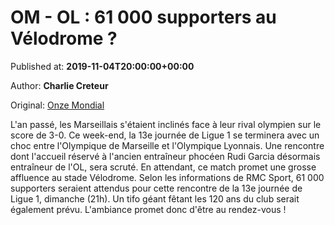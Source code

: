 
# OM - OL : 61 000 supporters au Vélodrome ?

Published at: **2019-11-04T20:00:00+00:00**

Author: **Charlie Creteur**

Original: [Onze Mondial](http://www.onzemondial.com/ligue-1/2019-2020/om-ol-61-000-supporters-au-velodrome-201637)

L'an passé, les Marseillais s'étaient inclinés face à leur rival olympien sur le score de 3-0. Ce week-end, la 13e journée de Ligue 1 se terminera avec un choc entre l'Olympique de Marseille et l'Olympique Lyonnais. Une rencontre dont l'accueil réservé à l'ancien entraîneur phocéen Rudi Garcia désormais entraîneur de l'OL, sera scruté. En attendant, ce match promet une grosse affluence au stade Vélodrome.
Selon les informations de RMC Sport, 61 000 supporters seraient attendus pour cette rencontre de la 13e journée de Ligue 1, dimanche (21h). Un tifo géant fêtant les 120 ans du club serait également prévu. L'ambiance promet donc d'être au rendez-vous !
 
